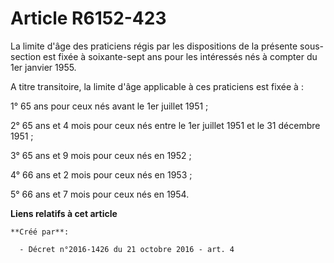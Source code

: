 # Article R6152-423

La limite d'âge des praticiens régis par les dispositions de la présente sous-section est fixée à soixante-sept ans pour les
intéressés nés à compter du 1er janvier 1955. 

A titre transitoire, la limite d'âge applicable à ces praticiens est fixée à : 

1° 65 ans pour ceux nés avant le 1er juillet 1951 ; 

2° 65 ans et 4 mois pour ceux nés entre le 1er juillet 1951 et le 31 décembre 1951 ; 

3° 65 ans et 9 mois pour ceux nés en 1952 ; 

4° 66 ans et 2 mois pour ceux nés en 1953 ; 

5° 66 ans et 7 mois pour ceux nés en 1954.

**Liens relatifs à cet article**

	**Créé par**:

	  - Décret n°2016-1426 du 21 octobre 2016 - art. 4
